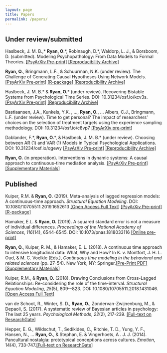 ```yaml
---
layout: page
title: Papers
permalink: /papers/
---
```


## Under review/submitted

Haslbeck, J. M. B.,\* **Ryan, O**.\*, Robinaugh, D.\*, Waldorp, L. J., & Borsboom, D. (submitted). Modeling Psychopathology: From Data Models to Formal Theories. [[PsyArXiv Pre-print]](https://psyarxiv.com/jgm7f/) [[Reproducibility Archive]](https://osf.io/bnteg/)

**Ryan, O.**, Bringmann, L.F., & Schuurman, N.K. (under review). The Challenge of Generating Causal Hypotheses Using Network Models.[[PsyArXiv Pre-print]](https://psyarxiv.com/ryg69/) [[R-package]](https://github.com/ryanoisin/SEset) [[Reproducibility Archive]](https://github.com/ryanoisin/CausalHypotheses)

Haslbeck, J. M. B.\* & **Ryan, O.**\*  (under review). Recovering Bistable Systems from Psychological Time Series. DOI: 10.31234/osf.io/kcv3s. [[PsyArXiv Pre-print]](https://psyarxiv.com/kcv3s/) [[Reproducibility Archive]](https://github.com/jmbh/RecoveringBistableSystems)

Bastiaansen, J.A., Kunkels, Y.K. , ..., **Ryan, O.**, ... Albers, C.J., Bringmann, L.F. (under review). Time to get personal? The impact of researchers’ choices on the selection of treatment targets using the experience sampling methodology. DOI: 10.31234/osf.io/c8vp7 [[PsyArXiv pre-print]](https://psyarxiv.com/c8vp7/)

Dablander, F.\*, **Ryan, O.**\*, & Haslbeck, J. M. B.\* (under review). Choosing between AR (1) and VAR (1) Models in Typical Psychological Applications. DOI: 10.31234/osf.io/qgewy [[PsyArXiv Pre-print]](https://psyarxiv.com/qgewy/) [[Reproducibility Archive]](https://github.com/jmbh/ARVAR)

**Ryan, O.** (in preperation). Interventions in dynamic systems: A causal approach to continuous-time mediation analysis. [[PsyArXiv Pre-print]](https://psyarxiv.com/n2fwt/) [[Supplementary Materials]](https://github.com/ryanoisin/ct_path_effects)

## Published

Kuiper, R.M. & **Ryan, O.** (2019). Meta-analysis of lagged regression models: A continuous-time approach. *Structural Equation Modeling*. DOI:  10.1080/10705511.2019.1652613 [[Open Access Full Text]](https://www.tandfonline.com/doi/full/10.1080/10705511.2019.1652613) [[PsyArXiv Pre-print]](https://psyarxiv.com/5etkx)[[R-package]](https://github.com/rebeccakuiper/CTmeta)

Hamaker, E.L. & **Ryan, O.** (2019). A squared standard error is not a measure of individual differences. *Proceedings of the National Academy of Sciences*, *116*(14), 6544-6545. DOI: 10.1073/pnas.1818033116 [[Online pre-print]](https://www.pnas.org/content/early/2019/03/18/1818033116)

**Ryan, O.**, Kuiper, R. M., & Hamaker, E. L. (2018). A continuous time approach to intensive longitudinal data: What, Why and How? In K. v. Montfort, J. H. L. Oud, & M. C. Voelkle (Eds.), *Continuous time modeling in the behavioral and related sciences* (pp. 27-54). New York, NY: Springer.[[Pre-Print PDF]](https://ryanoisin.github.io/files/RyanKuiperHamaker_preprint.pdf) [[Supplementary Materials]](https://github.com/ryanoisin/continuous_time-ILD-what-why-how)

Kuiper, R.M., & **Ryan, O.** (2018). Drawing Conclusions from Cross-Lagged Relationships: Re-considering the role of the time-interval. *Structural Equation Modeling*, *25*(5), 809--823. DOI: 10.1080/10705511.2018.1431046.[[Open Access Full Text]](https://www.tandfonline.com/doi/full/10.1080/10705511.2018.1431046)

van de Schoot, R., Winter, S. D., **Ryan, O.**, Zondervan-Zwijnenburg, M., & Depaoli, S. (2017). A systematic review of Bayesian articles in psychology: The last 25 years. *Psychological Methods*, *22*(2), 217-239. [[Full-text on ResearchGate]](https://www.researchgate.net/publication/317831797_A_systematic_review_of_Bayesian_articles_in_psychology_The_last_25_years)

Hepper, E. G., Wildschut, T., Sedikides, C., Ritchie, T. D., Yung, Y. F., Hansen, N., ... **Ryan, O.**, & Stephan, E. & Vingerhoets, A . J. J.  (2014). Pancultural nostalgia: prototypical conceptions across cultures. *Emotion*, 14(4), 733-747.[[Full-text on ResearchGate]](https://www.researchgate.net/publication/260338590_Pancultural_Nostalgia_Prototypical_Conceptions_Across_Cultures)



